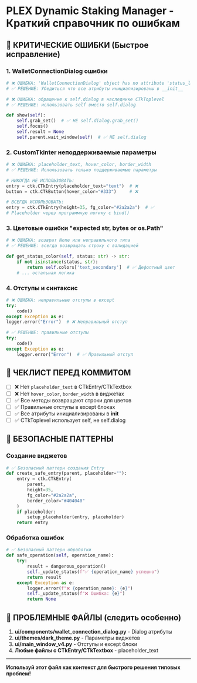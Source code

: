 # PLEX Dynamic Staking Manager - Краткий справочник по ошибкам

## 🚨 КРИТИЧЕСКИЕ ОШИБКИ (Быстрое исправление)

### 1. WalletConnectionDialog ошибки
```python
# ❌ ОШИБКА: 'WalletConnectionDialog' object has no attribute 'status_label'
# ✅ РЕШЕНИЕ: Убедиться что все атрибуты инициализированы в __init__

# ❌ ОШИБКА: обращение к self.dialog в наследнике CTkToplevel  
# ✅ РЕШЕНИЕ: использовать self вместо self.dialog

def show(self):
    self.grab_set()  # ✅ НЕ self.dialog.grab_set()
    self.focus()
    self.result = None
    self.parent.wait_window(self)  # ✅ НЕ self.dialog
```

### 2. CustomTkinter неподдерживаемые параметры
```python
# ❌ ОШИБКА: placeholder_text, hover_color, border_width
# ✅ РЕШЕНИЕ: Использовать только поддерживаемые параметры

# НИКОГДА НЕ ИСПОЛЬЗОВАТЬ:
entry = ctk.CTkEntry(placeholder_text="text")  # ❌
button = ctk.CTkButton(hover_color="#333")     # ❌

# ВСЕГДА ИСПОЛЬЗОВАТЬ:
entry = ctk.CTkEntry(height=35, fg_color="#2a2a2a")  # ✅
# Placeholder через программную логику с bind()
```

### 3. Цветовые ошибки "expected str, bytes or os.Path"
```python
# ❌ ОШИБКА: возврат None или неправильного типа
# ✅ РЕШЕНИЕ: всегда возвращать строку с валидацией

def get_status_color(self, status: str) -> str:
    if not isinstance(status, str):
        return self.colors['text_secondary']  # ✅ Дефолтный цвет
    # ... остальная логика
```

### 4. Отступы и синтаксис
```python
# ❌ ОШИБКА: неправильные отступы в except
try:
    code()
except Exception as e:
logger.error("Error")  # ❌ Неправильный отступ

# ✅ РЕШЕНИЕ: правильные отступы
try:
    code()
except Exception as e:
    logger.error("Error")  # ✅ Правильный отступ
```

## 🎯 ЧЕКЛИСТ ПЕРЕД КОММИТОМ

- [ ] ❌ Нет `placeholder_text` в CTkEntry/CTkTextbox
- [ ] ❌ Нет `hover_color`, `border_width` в виджетах  
- [ ] ✅ Все методы возвращают строки для цветов
- [ ] ✅ Правильные отступы в except блоках
- [ ] ✅ Все атрибуты инициализированы в __init__
- [ ] ✅ CTkToplevel использует self, не self.dialog

## 🔧 БЕЗОПАСНЫЕ ПАТТЕРНЫ

### Создание виджетов
```python
# ✅ Безопасный паттерн создания Entry
def create_safe_entry(parent, placeholder=""):
    entry = ctk.CTkEntry(
        parent,
        height=35,
        fg_color="#2a2a2a",
        border_color="#404040"
    )
    if placeholder:
        setup_placeholder(entry, placeholder)
    return entry
```

### Обработка ошибок
```python
# ✅ Безопасный паттерн обработки
def safe_operation(self, operation_name):
    try:
        result = dangerous_operation()
        self._update_status(f"✅ {operation_name} успешно")
        return result
    except Exception as e:
        logger.error(f"❌ {operation_name}: {e}")
        self._update_status(f"❌ Ошибка: {e}")
        return None
```

## 📁 ПРОБЛЕМНЫЕ ФАЙЛЫ (следить особенно)

1. **ui/components/wallet_connection_dialog.py** - Dialog атрибуты
2. **ui/themes/dark_theme.py** - Параметры виджетов  
3. **ui/main_window_v4.py** - Отступы и except блоки
4. **Любые файлы с CTkEntry/CTkTextbox** - placeholder_text

---
**Используй этот файл как контекст для быстрого решения типовых проблем!**
